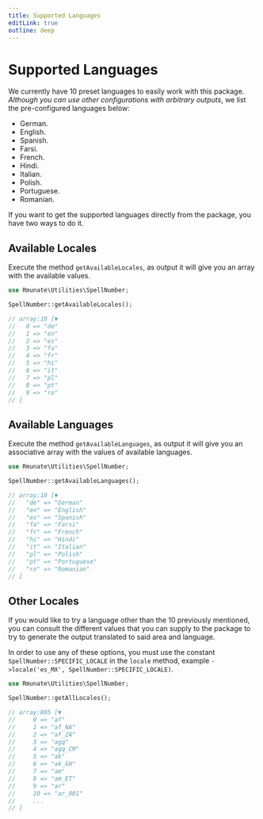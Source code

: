 ```yaml
---
title: Supported Languages
editLink: true
outline: deep
---
```


# Supported Languages

We currently have 10 preset languages to easily work with this package. _Although you can use other configurations with arbitrary outputs_, we list the pre-configured languages below:

- German.
- English.
- Spanish.
- Farsi.
- French.
- Hindi.
- Italian.
- Polish.
- Portuguese.
- Romanian.

If you want to get the supported languages directly from the package, you have two ways to do it.

## Available Locales
Execute the method `getAvailableLocales`, as output it will give you an array with the available values.

```php
use Rmunate\Utilities\SpellNumber;

SpellNumber::getAvailableLocales();

// array:10 [▼
//   0 => "de"
//   1 => "en"
//   2 => "es"
//   3 => "fa"
//   4 => "fr"
//   5 => "hi"
//   6 => "it"
//   7 => "pl"
//   8 => "pt"
//   9 => "ro"
// ]
```

## Available Languages

Execute the method `getAvailableLanguages`, as output it will give you an associative array with the values of available languages.

```php
use Rmunate\Utilities\SpellNumber;

SpellNumber::getAvailableLanguages();

// array:10 [▼ 
//   "de" => "German"
//   "en" => "English"
//   "es" => "Spanish"
//   "fa" => "Farsi"
//   "fr" => "French"
//   "hi" => "Hindi"
//   "it" => "Italian"
//   "pl" => "Polish"
//   "pt" => "Portuguese"
//   "ro" => "Romanian"
// ]
```

## Other Locales

If you would like to try a language other than the 10 previously mentioned, you can consult the different values that you can supply to the package to try to generate the output translated to said area and language.

In order to use any of these options, you must use the constant `SpellNumber::SPECIFIC_LOCALE` in the `locale` method, example `->locale('es_MX', SpellNumber::SPECIFIC_LOCALE)`.


```php
use Rmunate\Utilities\SpellNumber;

SpellNumber::getAllLocales();

// array:805 [▼ 
//     0 => "af"
//     1 => "af_NA"
//     2 => "af_ZA"
//     3 => "agq"
//     4 => "agq_CM"
//     5 => "ak"
//     6 => "ak_GH"
//     7 => "am"
//     8 => "am_ET"
//     9 => "ar"
//     10 => "ar_001"
//     ...
// ]
```
